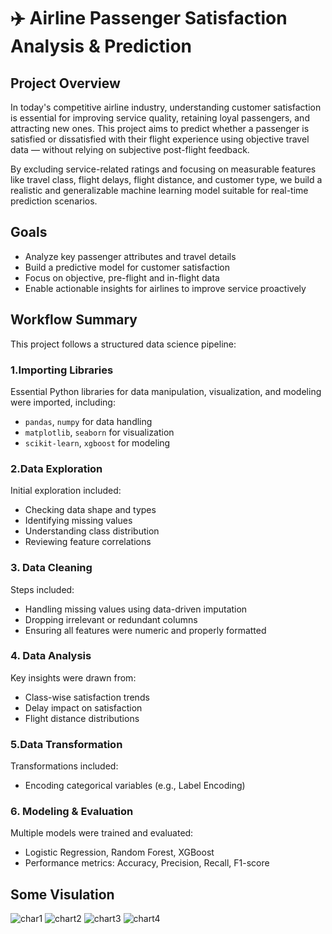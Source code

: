 # ✈️ Airline Passenger Satisfaction Analysis & Prediction

## Project Overview

In today's competitive airline industry, understanding customer satisfaction is essential for improving service quality, retaining loyal passengers, and attracting new ones. This project aims to predict whether a passenger is satisfied or dissatisfied with their flight experience using objective travel data — without relying on subjective post-flight feedback.

By excluding service-related ratings and focusing on measurable features like travel class, flight delays, flight distance, and customer type, we build a realistic and generalizable machine learning model suitable for real-time prediction scenarios.

##  Goals

- Analyze key passenger attributes and travel details
- Build a predictive model for customer satisfaction
- Focus on objective, pre-flight and in-flight data
- Enable actionable insights for airlines to improve service proactively

## Workflow Summary

This project follows a structured data science pipeline:

### 1.Importing Libraries
Essential Python libraries for data manipulation, visualization, and modeling were imported, including:
- `pandas`, `numpy` for data handling
- `matplotlib`, `seaborn` for visualization
- `scikit-learn`, `xgboost` for modeling

### 2.Data Exploration
Initial exploration included:
- Checking data shape and types
- Identifying missing values
- Understanding class distribution
- Reviewing feature correlations

### 3. Data Cleaning
Steps included:
- Handling missing values using data-driven imputation
- Dropping irrelevant or redundant columns
- Ensuring all features were numeric and properly formatted

### 4. Data Analysis
Key insights were drawn from:
- Class-wise satisfaction trends
- Delay impact on satisfaction
- Flight distance distributions

### 5.Data Transformation
Transformations included:
- Encoding categorical variables (e.g., Label Encoding)

### 6. Modeling & Evaluation
Multiple models were trained and evaluated:
- Logistic Regression, Random Forest, XGBoost
- Performance metrics: Accuracy, Precision, Recall, F1-score
## Some Visulation
![char1](wwff)
![chart2](jjhahs)
![chart3](jjsnnd)
![chart4](hjhebc)
